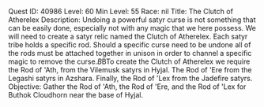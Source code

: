 Quest ID: 40986
Level: 60
Min Level: 55
Race: nil
Title: The Clutch of Atherelex
Description: Undoing a powerful satyr curse is not something that can be easily done, especially not with any magic that we here possess. We will need to create a satyr relic named the Clutch of Atherelex. Each satyr tribe holds a specific rod. Should a specific curse need to be undone all of the rods must be attached together in unison in order to channel a specific magic to remove the curse.$B$BTo create the Clutch of Atherelex we require the Rod of 'Ath, from the Vilemusk satyrs in Hyjal. The Rod of 'Ere from the Legashi satyrs in Azshara. Finally, the Rod of 'Lex from the Jadefire satyrs.
Objective: Gather the Rod of 'Ath, the Rod of 'Ere, and the Rod of 'Lex for Buthok Cloudhorn near the base of Hyjal.
